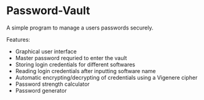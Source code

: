 # Password-Vault
A simple program to manage a users passwords securely.

Features:
  - Graphical user interface
  - Master password requried to enter the vault
  - Storing login credentials for different softwares
  - Reading login credentials after inputting software name
  - Automatic encrypting/decrypting of credentials using a Vigenere cipher
  - Password strength calculator
  - Password generator
